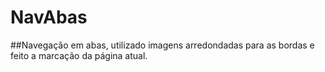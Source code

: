 # NavAbas
##Navegação em abas, utilizado imagens arredondadas para as bordas e feito a marcação da página atual.
